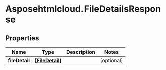 # Asposehtmlcloud.FileDetailsResponse

## Properties
Name | Type | Description | Notes
------------ | ------------- | ------------- | -------------
**fileDetail** | [**[FileDetail]**](FileDetail.md) |  | [optional] 


